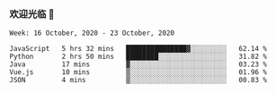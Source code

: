 ### 欢迎光临 👋

<!--
**lianganqing/lianganqing** is a ✨ _special_ ✨ repository because its `README.md` (this file) appears on your GitHub profile.

Here are some ideas to get you started:

- 🔭 I’m currently working on ...
- 🌱 I’m currently learning ...
- 👯 I’m looking to collaborate on ...
- 🤔 I’m looking for help with ...
- 💬 Ask me about ...
- 📫 How to reach me: ...
- 😄 Pronouns: ...
- ⚡ Fun fact: ...
-->
<!--START_SECTION:waka-->
```text
Week: 16 October, 2020 - 23 October, 2020

JavaScript   5 hrs 32 mins   ███████████████▓░░░░░░░░░   62.14 % 
Python       2 hrs 50 mins   ████████░░░░░░░░░░░░░░░░░   31.82 % 
Java         17 mins         ▓░░░░░░░░░░░░░░░░░░░░░░░░   03.23 % 
Vue.js       10 mins         ▒░░░░░░░░░░░░░░░░░░░░░░░░   01.96 % 
JSON         4 mins          ▒░░░░░░░░░░░░░░░░░░░░░░░░   00.83 % 
```
<!--END_SECTION:waka-->
